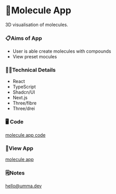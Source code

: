 # 🧪Molecule App
3D visualisation of molecules. 

### 📋Aims of App

- User is able create molecules with compounds
- View preset mocules

### 👩‍💻Technical Details

- React
- TypeScript
- Shadcn/UI
- Next.js
- Three/fibre
- Three/drei

### 🖥️ Code
[molecule app code](https://github.com/ummagohil/molecule-app-code)

### 👀View App
[molecule app
](https://mol-3d-image.vercel.app/)

### 🗒️Notes
hello@umma.dev
